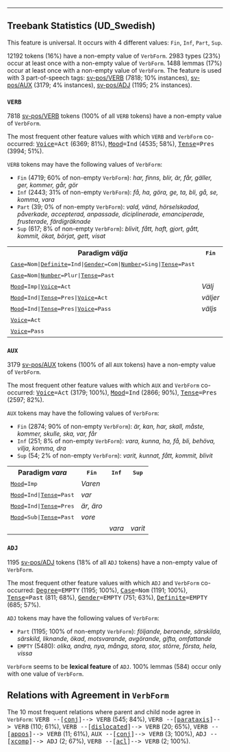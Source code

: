 

--------------------------------------------------------------------------------

## Treebank Statistics (UD_Swedish)

This feature is universal.
It occurs with 4 different values: `Fin`, `Inf`, `Part`, `Sup`.

12192 tokens (16%) have a non-empty value of `VerbForm`.
2983 types (23%) occur at least once with a non-empty value of `VerbForm`.
1488 lemmas (17%) occur at least once with a non-empty value of `VerbForm`.
The feature is used with 3 part-of-speech tags: [sv-pos/VERB]() (7818; 10% instances), [sv-pos/AUX]() (3179; 4% instances), [sv-pos/ADJ]() (1195; 2% instances).

### `VERB`

7818 [sv-pos/VERB]() tokens (100% of all `VERB` tokens) have a non-empty value of `VerbForm`.

The most frequent other feature values with which `VERB` and `VerbForm` co-occurred: <tt><a href="Voice.html">Voice</a>=Act</tt> (6369; 81%), <tt><a href="Mood.html">Mood</a>=Ind</tt> (4535; 58%), <tt><a href="Tense.html">Tense</a>=Pres</tt> (3994; 51%).

`VERB` tokens may have the following values of `VerbForm`:

* `Fin` (4719; 60% of non-empty `VerbForm`): <em>har, finns, blir, är, får, gäller, ger, kommer, går, gör</em>
* `Inf` (2443; 31% of non-empty `VerbForm`): <em>få, ha, göra, ge, ta, bli, gå, se, komma, vara</em>
* `Part` (39; 0% of non-empty `VerbForm`): <em>vald, vänd, hörselskadad, påverkade, accepterad, anpassade, diciplinerade, emanciperade, frusterade, färdigräknade</em>
* `Sup` (617; 8% of non-empty `VerbForm`): <em>blivit, fått, haft, gjort, gått, kommit, ökat, börjat, gett, visat</em>

<table>
  <tr><th>Paradigm <i>välja</i></th><th><tt>Fin</tt></th><th><tt>Inf</tt></th><th><tt>Sup</tt></th><th><tt>Part</tt></th></tr>
  <tr><td><tt><a href="Case.html">Case</a>=Nom|<a href="Definite.html">Definite</a>=Ind|<a href="Gender.html">Gender</a>=Com|<a href="Number.html">Number</a>=Sing|<a href="Tense.html">Tense</a>=Past</tt></td><td></td><td></td><td></td><td><em>vald</em></td></tr>
  <tr><td><tt><a href="Case.html">Case</a>=Nom|<a href="Number.html">Number</a>=Plur|<a href="Tense.html">Tense</a>=Past</tt></td><td></td><td></td><td></td><td><em>valda</em></td></tr>
  <tr><td><tt><a href="Mood.html">Mood</a>=Imp|<a href="Voice.html">Voice</a>=Act</tt></td><td><em>Välj</em></td><td></td><td></td><td></td></tr>
  <tr><td><tt><a href="Mood.html">Mood</a>=Ind|<a href="Tense.html">Tense</a>=Pres|<a href="Voice.html">Voice</a>=Act</tt></td><td><em>väljer</em></td><td></td><td></td><td></td></tr>
  <tr><td><tt><a href="Mood.html">Mood</a>=Ind|<a href="Tense.html">Tense</a>=Pres|<a href="Voice.html">Voice</a>=Pass</tt></td><td><em>väljs</em></td><td></td><td></td><td></td></tr>
  <tr><td><tt><a href="Voice.html">Voice</a>=Act</tt></td><td></td><td><em>välja</em></td><td><em>valt</em></td><td></td></tr>
  <tr><td><tt><a href="Voice.html">Voice</a>=Pass</tt></td><td></td><td><em>väljas</em></td><td><em>valts</em></td><td></td></tr>
</table>

### `AUX`

3179 [sv-pos/AUX]() tokens (100% of all `AUX` tokens) have a non-empty value of `VerbForm`.

The most frequent other feature values with which `AUX` and `VerbForm` co-occurred: <tt><a href="Voice.html">Voice</a>=Act</tt> (3179; 100%), <tt><a href="Mood.html">Mood</a>=Ind</tt> (2866; 90%), <tt><a href="Tense.html">Tense</a>=Pres</tt> (2597; 82%).

`AUX` tokens may have the following values of `VerbForm`:

* `Fin` (2874; 90% of non-empty `VerbForm`): <em>är, kan, har, skall, måste, kommer, skulle, ska, var, får</em>
* `Inf` (251; 8% of non-empty `VerbForm`): <em>vara, kunna, ha, få, bli, behöva, vilja, komma, dra</em>
* `Sup` (54; 2% of non-empty `VerbForm`): <em>varit, kunnat, fått, kommit, blivit</em>

<table>
  <tr><th>Paradigm <i>vara</i></th><th><tt>Fin</tt></th><th><tt>Inf</tt></th><th><tt>Sup</tt></th></tr>
  <tr><td><tt><a href="Mood.html">Mood</a>=Imp</tt></td><td><em>Varen</em></td><td></td><td></td></tr>
  <tr><td><tt><a href="Mood.html">Mood</a>=Ind|<a href="Tense.html">Tense</a>=Past</tt></td><td><em>var</em></td><td></td><td></td></tr>
  <tr><td><tt><a href="Mood.html">Mood</a>=Ind|<a href="Tense.html">Tense</a>=Pres</tt></td><td><em>är, äro</em></td><td></td><td></td></tr>
  <tr><td><tt><a href="Mood.html">Mood</a>=Sub|<a href="Tense.html">Tense</a>=Past</tt></td><td><em>vore</em></td><td></td><td></td></tr>
  <tr><td><tt></tt></td><td></td><td><em>vara</em></td><td><em>varit</em></td></tr>
</table>

### `ADJ`

1195 [sv-pos/ADJ]() tokens (18% of all `ADJ` tokens) have a non-empty value of `VerbForm`.

The most frequent other feature values with which `ADJ` and `VerbForm` co-occurred: <tt><a href="Degree.html">Degree</a>=EMPTY</tt> (1195; 100%), <tt><a href="Case.html">Case</a>=Nom</tt> (1191; 100%), <tt><a href="Tense.html">Tense</a>=Past</tt> (811; 68%), <tt><a href="Gender.html">Gender</a>=EMPTY</tt> (751; 63%), <tt><a href="Definite.html">Definite</a>=EMPTY</tt> (685; 57%).

`ADJ` tokens may have the following values of `VerbForm`:

* `Part` (1195; 100% of non-empty `VerbForm`): <em>följande, beroende, särskilda, särskild, liknande, ökad, motsvarande, avgörande, gifta, omfattande</em>
* `EMPTY` (5480): <em>olika, andra, nya, många, stora, stor, större, första, hela, vissa</em>

`VerbForm` seems to be **lexical feature** of `ADJ`. 100% lemmas (584) occur only with one value of `VerbForm`.

## Relations with Agreement in `VerbForm`

The 10 most frequent relations where parent and child node agree in `VerbForm`:
<tt>VERB --[<a href="../dep/conj.html">conj</a>]--> VERB</tt> (545; 84%),
<tt>VERB --[<a href="../dep/parataxis.html">parataxis</a>]--> VERB</tt> (110; 61%),
<tt>VERB --[<a href="../dep/dislocated.html">dislocated</a>]--> VERB</tt> (20; 65%),
<tt>VERB --[<a href="../dep/appos.html">appos</a>]--> VERB</tt> (11; 61%),
<tt>AUX --[<a href="../dep/conj.html">conj</a>]--> VERB</tt> (3; 100%),
<tt>ADJ --[<a href="../dep/xcomp.html">xcomp</a>]--> ADJ</tt> (2; 67%),
<tt>VERB --[<a href="../dep/acl.html">acl</a>]--> VERB</tt> (2; 100%).

